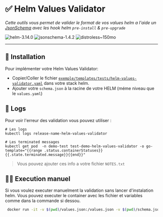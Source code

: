 <p align="center">

# ✅ Helm Values Validator

*Cette outils vous permet de valider le format de vos values helm a l'aide un [JsonSchema](https://json-schema.org/) avec les hook helm `pre-install` & `pre-upgrade`*


</p>

![helm-3.14.0](https://img.shields.io/badge/helm-3.14.0-informational?style=flat-square)
![jsonschema-1.4.2](https://img.shields.io/badge/jsonschema-1.4.2-informational?style=flat-square)
![distroless~150mo](https://img.shields.io/badge/distroless-~150mo-informational?style=flat-square)

---

## 🚀 Installation

Pour implémenter votre Helm Values Validator:

- Copier/Coller le fichier [`exemple/templates/tests/helm-values-validator.yaml`](exemple/templates/tests/helm-values-validator.yaml) dans votre stack helm.
- Ajouter votre `schema.json` à la racine de votre HELM (méme niveau que le `values.yaml`)

## 📝 Logs

Pour voir l'erreur des validation vous pouvez utiliser :

```shell
# Les logs
kubectl logs release-name-helm-values-validator

# Les terminated messages
kubectl get pod  -n demo-test test-demo-helm-values-validator -o go-template="{{range .status.containerStatuses}}{{.state.terminated.message}}{{end}}"
```

> Vous pouvez ajouter ces info a votre fichier `NOTES.txt`

## 🧑‍🔧 Execution manuel
Si vous voulez executer manuelment la validation sans lancer d'instalation helm.
Vous pouvez executer le container avec les fichier et variables comme dans la commande si dessou.

```bash
 docker run -it -v $(pwd)/values.json:/values.json -v $(pwd)/schema.json:/schema.json -e SCHEMA_FILE=/schema.json -e VALUES_FILE=/values.json franckrst/helm-values-validator:0.0.0-alpha
```

